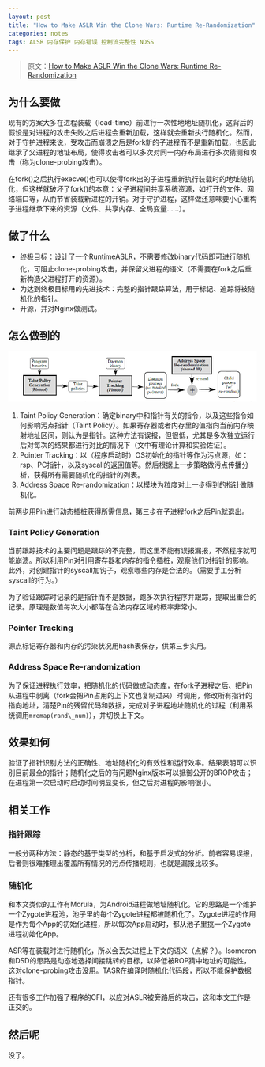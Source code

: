 ```yaml
---
layout: post
title: "How to Make ASLR Win the Clone Wars: Runtime Re-Randomization"
categories: notes
tags: ALSR 内存保护 内存错误 控制流完整性 NDSS 
---
```


> 原文：[How to Make ASLR Win the Clone Wars: Runtime Re-Randomization][src] 

[src]: http://www.cc.gatech.edu/~klu38/publications/runtimeaslr-ndss16.pdf

## 为什么要做
现有的方案大多在进程装载（load-time）前进行一次性地地址随机化，这背后的假设是对进程的攻击失败之后进程会重新加载，这样就会重新执行随机化。然而，对于守护进程来说，受攻击而崩溃之后是fork新的子进程而不是重新加载，也因此继承了父进程的地址布局，使得攻击者可以多次对同一内存布局进行多次猜测和攻击（称为clone-probing攻击）。

在fork()之后执行execve()也可以使得fork出的子进程重新执行装载时的地址随机化，但这样就破坏了fork()的本意：父子进程间共享系统资源，如打开的文件、网络端口等，从而节省装载新进程的开销。对于守护进程，这样做还意味要小心重构子进程继承下来的资源（文件、共享内存、全局变量……）。


## 做了什么
* 终极目标：设计了一个RuntimeASLR，不需要修改binary代码即可进行随机化，可阻止clone-probing攻击，并保留父进程的语义（不需要在fork之后重新构造父进程打开的资源）。
* 为达到终极目标用的先进技术：完整的指针跟踪算法，用于标记、追踪将被随机化的指针。
* 开源，并对Nginx做测试。

## 怎么做到的
![Overview of RuntimeASLR's architecture](/images/runtime-aslr.png)
1. Taint Policy Generation：确定binary中和指针有关的指令，以及这些指令如何影响污点指针（Taint Policy）。如果寄存器或者内存里的值指向当前内存映射地址区间，则认为是指针。这种方法有误报，但很低，尤其是多次独立运行后对每次的结果都进行对比的情况下（文中有理论计算和实验佐证）。
2. Pointer Tracking：以（程序启动时）OS初始化的指针等作为污点源，如：rsp、PC指针，以及syscall的返回值等。然后根据上一步策略做污点传播分析，获得所有需要随机化的指针的列表。
3. Address Space Re-randomization：以模块为粒度对上一步得到的指针做随机化。

前两步用Pin进行动态插桩获得所需信息，第三步在子进程fork之后Pin就退出。

### Taint Policy Generation
当前跟踪技术的主要问题是跟踪的不完整，而这里不能有误报漏报，不然程序就可能崩溃。所以利用Pin对引用寄存器和内存的指令插桩，观察他们对指针的影响。此外，对创建指针的syscall加钩子，观察哪些内存是合法的。（需要手工分析syscall的行为。）

为了验证跟踪时记录的是指针而不是数据，跑多次执行程序并跟踪，提取出重合的记录。原理是数值每次大小都落在合法内存区域的概率非常小。

### Pointer Tracking
源点标记寄存器和内存的污染状况用hash表保存，供第三步实用。

### Address Space Re-randomization
为了保证进程执行效率，把随机化的代码做成动态库，在fork子进程之后、把Pin从进程中剥离（fork会把Pin占用的上下文也复制过来）时调用，修改所有指针的指向地址，清楚Pin的残留代码和数据，完成对子进程地址随机化的过程（利用系统调用`mremap(rand\_num)`），并切换上下文。

## 效果如何
验证了指针识别方法的正确性、地址随机化的有效性和运行效率。结果表明可以识别目前最全的指针；随机化之后的有问题Nginx版本可以抵御公开的BROP攻击；在进程第一次启动时启动时间明显变长，但之后对进程的影响很小。

## 相关工作
### 指针跟踪
一般分两种方法：静态的基于类型的分析，和基于启发式的分析。前者容易误报，后者则很难推理出覆盖所有情况的污点传播规则，也就是漏报比较多。

### 随机化
和本文类似的工作有Morula，为Android进程做地址随机化。它的思路是一个维护一个Zygote进程池，池子里的每个Zygote进程都被随机化了。Zygote进程的作用是作为每个App的初始化进程，所以每次App启动时，都从池子里挑一个Zygote进程初始化App。

ASR等在装载时进行随机化，所以会丢失进程上下文的语义（点解？）。Isomeron和DSD的思路是动态地选择间接跳转的目标，以降低被ROP猜中地址的可能性，这对clone-probing攻击没用。TASR在编译时随机化代码段，所以不能保护数据指针。

还有很多工作加强了程序的CFI，以应对ASLR被旁路后的攻击，这和本文工作是正交的。

## 然后呢

没了。
